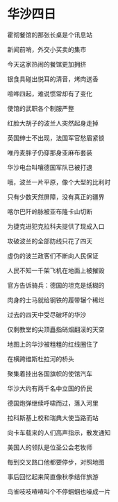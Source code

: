    

# 华沙四日

霍彻餐馆的那张长桌是个讯息站

新闻前哨，外交小买卖的集市

今天这家热闹的餐馆更加拥挤

银食具碰出悦耳的清音，烤肉送香

喧哗四起，难说惯常却有了变化

使馆的武职各个制服严整

红脸大胡子的波兰人突然起身走掉

英国绅士不出现，法国军官愁眉紧锁

唯丹麦胖子仍穿那身亚麻布套装

华沙电台叫嚷德国军队已被打退

哦，波兰一片平原，像个大型的比利时

只有少数天然屏障，没有真正的疆界

喀尔巴阡岭脉被亚布隆卡山切断

为捷克进犯克拉科夫提供了现成入口

攻破波兰的全部防线只花了四天

虚伪的波兰政客们不断向人民保证

人民不知一千架飞机在地面上被摧毁

官方告诉骑兵：德国的坦克是纸糊的

肉身的士马就给钢铁的履带辗个稀烂

过去的四天中受尽破坏的华沙

仅剩教堂的尖顶矗指硝烟翻滚的天空

地图上的华沙被粗粗的红线圈住了

在横跨维斯杜拉河的桥头

聚集着挂出各国旗帜的使馆汽车

华沙大约有两千名中立国的侨民

德国炮弹继续呼啸而过，落入河里

拉科斯基上校和瑞典大使当路而站

向卡车载来的人们高声指示，散发通知

美国人的领队是位圣公会老牧师

每到交叉路口他都要停步，对照地图

事后回忆起来简直像秋季结伴旅游

鸟雀吱吱喳喳叫个不停蝈蝈也噪成一片